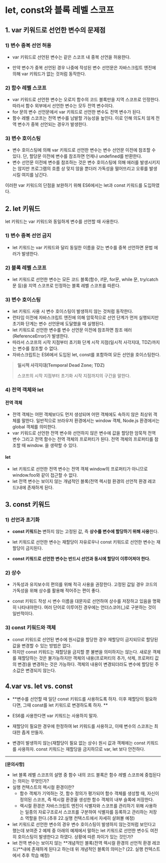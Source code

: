 # let, const와 블록 레벨 스코프

## 1. var 키워드로 선언한 변수의 문제점

### 1) 변수 중복 선언 허용

- var 키워드로 선언된 변수는 같은 스코프 내 중복 선언을 허용한다.

- 만약 변수가 중복 선언된 경우 나중에 작성된 변수 선언문은 자바스크립트 엔진에 의해 var 키워드가 없는 것처럼 동작한다.

  

### 2) 함수 레벨 스코프

- var 키워드로 선언한 변수는 오로지 함수의 코드 블록만을 지역 스코프로 인정한다. 따라서 함수 외부에서 선언한 변수는 모두 전역 변수이다.
- for 문의 변수 선언문에서 var 키워드로 선언한 변수도 전역 변수가 된다.
- 함수 레벨 스코프는 전역 변수를 남발할 가능성을 높인다. 이로 인해 의도치 않게 전역 변수가 중복 선언되는 경우가 발생한다.



### 3) 변수 호이스팅

- 변수 호이스팅에 의해 var 키워드로 선언한 변수는 변수 선언문 이전에 참조할 수 있다. 단, 할당문 이전에 변수를 참조하면 언제나 undefined를 반환한다.
- 변수 선언문 이전에 변수를 참조하는 것은 변수 호이스팅에 의해 에러를 발생시키지는 않지만 프로그램의 흐름 상 맞지 않을 뿐더러 가독성을 떨어뜨리고 오류를 발생시킬 여지를 남긴다.



이러한 var 키워드의 단점을 보완하기 위해 ES6에서는 let과 const 키워드를 도입하였다.



## 2. let 키워드

let 키워드는 var 키워드와 동일하게 변수를 선언할 때 사용한다.



### 1) 변수 중복 선언 금지

- let 키워드는 var 키워드와 달리 동일한 이름을 갖는 변수를 중복 선언하면 문법 에러가 발생한다.



### 2) 블록 레벨 스코프

- let 키워드로 선언한 변수는 모든 코드 블록(함수, if문, for문, while 문, try/catch 문 등)을 지역 스코프로 인정하는 블록 레벨 스코프를 따른다.



### 3) 변수 호이스팅

- let 키워드 사용 시 변수 호이스팅이 발생하지 않는 것처럼 동작한다. 
- 런타임 이전에 자바스크립트 엔진에 의해 암묵적으로 선언 단계가 먼저 실행되지만 초기화 단계는 변수 선언문에 도달했을 때 실행된다.
- let 키워드로 선언한 변수를 변수 선언문 이전에 참조하면 참조 에러(ReferenceError)가 발생한다.
-  따라서 스코프의 시작 지점부터 초기화 단계 시작 지점(일시적 사각지대, TDZ)까지는 변수를 참조할 수 없다.
- 자바스크립트는 ES6에서 도입된 let, const를 포함하여 모든 선언을 호이스팅한다.



> **일시적 사각지대(Temporal Dead Zone; TDZ)**
>
> 스코프의 시작 지점부터 초기화 시작 지점까지의 구간을 말한다.



### 4) 전역 객체와 let

#### 전역 객체

- 전역 객체는 어떤 객체보다도 먼저 생성되며 어떤 객체에도 속하지 않은 최상위 객체를 말한다. 일반적으로 브라우저 환경에서는 window 객체, Node.js 환경에서는 global 객체를 의미한다.
- var 키워드로 선언한 전역 변수와 선언하지 않은 변수에 값을 할당한 암묵적 전역 변수 그리고 전역 함수는 전역 객체의 프로퍼티가 된다. 전역 객체의 프로퍼티를 참조할 때 window. 을 생략할 수 있다.

#### let

- let 키워드로 선언한 전역 변수는 전역 객체 window의 프로퍼티가 아니므로 window.foo와 같이 접근할 수 없다.
- let 전역 변수는 보이지 않는 개념적인 블록(전역 렉시컬 환경의 선언적 환경 레코드)내에 존재하게 된다.



## 3. const 키워드

### 1) 선언과 초기화

- **const 키워드는** 변하지 않는 고정된 값, 즉 **상수를 변수에 할당하기 위해 사용**한다.

- let 키워드로 선언한 변수는 재할당이 자유로우나 const 키워드로 선언한 변수는 재할당이 금지된다.
- **const 키워드로 선언한 변수는 반드시 선언과 동시에 할당이 이루어져야 한다.**



### 2) 상수

- 가독성과 유지보수의 편의를 위해 적극 사용을 권장한다. 고정된 값일 경우 코드의 가독성을 위해 상수를 활용해 적어주는 편이 좋다.

- const 키워드 작성 시 변수 이름을 대문자로 선언하여 상수를 저장하고 있음을 명확히 나타내야한다. 여러 단어로 이루어진 경우에는 언더스코어(_)로 구분하는 것이 일반적이다.

  

### 3) const 키워드와 객체

-  const 키워드로 선언된 변수에 원시값을 할당한 경우 재할당이 금지되므로 할당된 값을 변경할 수 있는 방법은 없다.
- 하지만 const 키워드는 재할당을 금지할 뿐 불변을 의미하지는 않는다. 새로운 객체를 재할당하는 것은 불가능하지만 객체의 내용(프로퍼티의 추가, 삭제, 프로퍼티 값의 변경)을 변경하는 것은 가능하다. 객체의 내용이 변경되더라도 변수에 할당된 주소값은 변경되지 않는다.



## 4.var vs. let vs. const

- **변수를 선언할 때 일단 const 키워드를 사용하도록 하자. 이후 재할당이 필요하다면, 그때 const를 let 키워드로 변경하도록 하자. **

- ES6를 사용한다면 var 키워드는 사용하지 말자.
- 재할당이 필요한 경우에 한정하여 let 키워드를 사용하고, 이때 변수의 스코프는 최대한 좁게 만들자.
- 변경이 발생하지 않는(재할당이 필요 없는 상수) 원시 값과 객체에는 const 키워드를 사용하자. const 키워드는 재할당을 금지하므로 var, let 보다 안전하다.



---

**[문의사항]**

- let 블록 레벨 스코프의 설명 중 함수 내의 코드 블록은 함수 레벨 스코프에 중첩된다는 의미는 무엇인가?
- 실행 컨텍스트의 렉시컬 환경이란?
  - 함수 객체가 기억하는 것, 함수 정의가 평가되어 함수 객체를 생성할 때, 자신이 정의된 스코프, 즉 렉시컬 환경울 생성한 함수 객체의 내부 슬록에 저장한다. 
  - 렉시컬 환경은 자바스크립트 엔진이 식별자와 스코프를 관리하기 위해 사용하는 일종의 자료구조로서 스코프를 구분하여 식별자를 등록하고 관리하는 저장소 역할을 한다.(추후 22.실행 컨텍스트에서 자세히 살펴볼 예정)
- let 키워드로 선언한 변수의 경우 변수 호이스팅이 발생하지 않는것처럼 보인다고 했는데 보여준 2 예제 중 아래의 예제에서 말하는 let 키워드로 선언한 변수도 여전히 호이스팅이 발생한다고 하였다. 상황에 따른 차이가 있는 것인가?
- let 전역 변수는 보이지 않는 **개념적인 블록(전역 렉시컬 환경의 선언적 환경 레코드)**내에 존재하게 된다고 하는데 위 개념적인 블록의 의미는? (22. 실행 컨텍스트에서 추후 학습 예정)